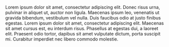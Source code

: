 Lorem ipsum dolor sit amet, consectetur adipiscing elit. Donec risus urna, pulvinar in aliquet ut, auctor non ligula. Maecenas ipsum leo, venenatis ut gravida bibendum, vestibulum vel nulla. Duis faucibus odio at justo finibus egestas. Lorem ipsum dolor sit amet, consectetur adipiscing elit. Maecenas sit amet cursus est, eu interdum risus. Phasellus at egestas dui, a laoreet elit. Praesent odio tortor, dapibus sit amet vulputate dictum, porta suscipit mi. Curabitur imperdiet nec libero commodo molestie.
